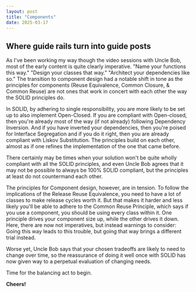```yaml
---
layout: post
title: "Components"
date: 2025-03-17
---
```

## Where guide rails turn into guide posts

As I've been working my way though the video sessions with Uncle Bob, most 
of the early content is quite clearly imperative. "Name your functions this way."
"Design your classes that way." "Architect your dependencies like so."
The transition to component design had a notable shift in tone as the principles 
for components (Reuse Equivalence, Common Closure, & Common Reuse) are not ones 
that work in concert with each other the way the SOLID principles do. 

In SOLID, by adhering to single responsibility, you are more likely to be 
set up to also implement Open-Closed. If you are compliant with Open-closed, 
then you're already most of the way (if not already) following Dependency 
Inversion. And if you have inverted your dependencies, then you're poised 
for Interface Segregation and if you do it right, then you are already compliant 
with Liskov Substitution. The principles build on each other, almost as if one 
refines the implementation of the one that came before.

There certainly may be times when your solution won't be quite wholly compliant 
with all the SOLID principles, and even Uncle Bob agrees that it may not be 
possible to always be 100% SOLID compliant, but the principles at least do not 
countermand each other.

The principles for Component design, however, are in tension. To follow the 
implications of the Release Reuse Equivalence, you need to have a lot of classes 
to make release cycles worth it. But that makes it harder and less likely you'll 
be able to adhere to the Common Reuse Principle, which says if you use a component, 
you should be using every class within it. One principle drives your component 
size up, while the other drives it down. Here, there are now not imperatives, 
but instead warnings to consider: Going this way leads to this trouble, but 
going that way brings a different trial instead. 

Worse yet, Uncle Bob says that your chosen tradeoffs are likely to need to change 
over time, so the reassurance of doing it well once with SOLID has now given way 
to a perpetual evaluation of changing needs. 

Time for the balancing act to begin.

**Cheers!**
